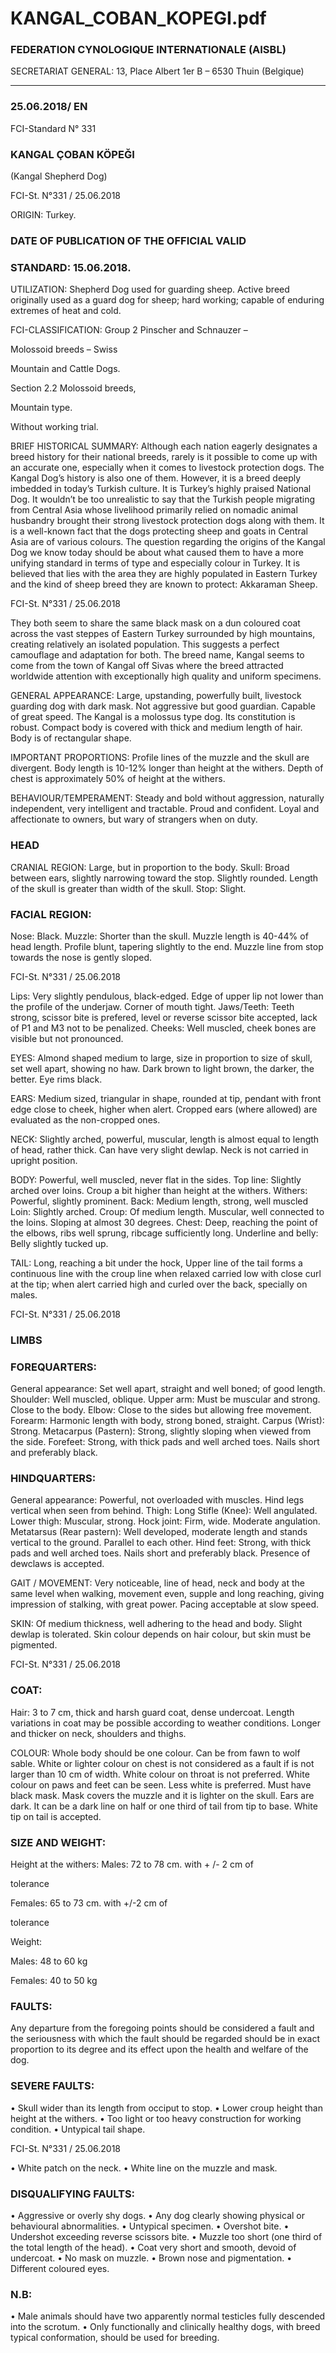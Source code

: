 # KANGAL_COBAN_KOPEGI.pdf


### FEDERATION CYNOLOGIQUE INTERNATIONALE (AISBL)


SECRETARIAT GENERAL: 13, Place Albert 1er  B – 6530 Thuin (Belgique)
______________________________________________________________________________

### 25.06.2018/ EN



FCI-Standard N° 331

### KANGAL ÇOBAN KÖPEĞI


(Kangal Shepherd Dog)




FCI-St. N°331 / 25.06.2018


ORIGIN: Turkey.

### DATE OF PUBLICATION OF THE OFFICIAL VALID



### STANDARD: 15.06.2018.



UTILIZATION: Shepherd Dog used for guarding sheep. Active
breed originally used as a guard dog for sheep; hard working;
capable of enduring extremes of heat and cold.

FCI-CLASSIFICATION: Group  2
Pinscher and Schnauzer –



Molossoid breeds – Swiss



Mountain and Cattle Dogs.


Section 2.2  Molossoid breeds,



Mountain type.


Without working trial.


BRIEF HISTORICAL SUMMARY: Although each nation eagerly
designates a breed history for their national breeds, rarely is it
possible to come up with an accurate one, especially when it comes
to livestock protection dogs. The Kangal Dog’s history is also one of
them.   However, it is a breed deeply imbedded in today’s Turkish
culture. It is Turkey’s highly praised National Dog.
It wouldn’t be too unrealistic to say that the Turkish people
migrating from Central Asia whose livelihood primarily relied on
nomadic animal husbandry brought their strong livestock protection
dogs along with them. It is a well-known fact that the dogs protecting
sheep and goats in Central Asia are of various colours.
The question regarding the origins of the Kangal Dog we know today
should be about what caused them to have a more unifying standard
in terms of type and especially colour in Turkey.
It is believed that lies with the area they are highly populated in
Eastern Turkey and the kind of sheep breed they are known to
protect: Akkaraman Sheep.



FCI-St. N°331 / 25.06.2018

They both seem to share the same black mask on a dun coloured coat
across the vast steppes of Eastern Turkey surrounded by high
mountains, creating relatively an isolated population. This suggests a
perfect camouflage and adaptation for both. The breed name, Kangal
seems to come from the town of Kangal off Sivas where the breed
attracted worldwide attention with exceptionally high quality and
uniform specimens.

GENERAL APPEARANCE: Large, upstanding, powerfully built,
livestock guarding dog with dark mask. Not aggressive but good
guardian. Capable of great speed. The Kangal is a molossus type
dog. Its constitution is robust. Compact body is covered with thick
and medium length of hair. Body is of rectangular shape.

IMPORTANT PROPORTIONS: Profile lines of the muzzle and
the skull are divergent. Body length is 10-12% longer than height at
the withers. Depth of chest is approximately 50% of height at the
withers.

BEHAVIOUR/TEMPERAMENT: Steady and bold without
aggression, naturally independent, very intelligent and tractable.
Proud and confident.  Loyal and affectionate to owners, but wary of
strangers when on duty.

### HEAD



CRANIAL REGION: Large, but in proportion to the body.
Skull: Broad between ears, slightly narrowing toward the stop.
Slightly rounded. Length of the skull is greater than width of the
skull.
Stop: Slight.


### FACIAL REGION:


Nose: Black.
Muzzle: Shorter than the skull. Muzzle length is 40-44% of head
length. Profile blunt, tapering slightly to the end. Muzzle line from
stop towards the nose is gently sloped.


FCI-St. N°331 / 25.06.2018

Lips: Very slightly pendulous, black-edged.  Edge of upper lip not
lower than the profile of the underjaw.  Corner of mouth tight.
Jaws/Teeth: Teeth strong, scissor bite is prefered, level or reverse
scissor bite accepted, lack of P1 and M3 not to be penalized.
Cheeks: Well muscled, cheek bones are visible but not pronounced.

EYES: Almond shaped medium to large, size in proportion to size of
skull, set well apart, showing no haw.  Dark brown to light brown,
the darker, the better. Eye rims black.

EARS: Medium sized, triangular in shape, rounded at tip, pendant
with front edge close to cheek, higher when alert. Cropped ears
(where allowed) are evaluated as the non-cropped ones.

NECK: Slightly arched, powerful, muscular, length is almost equal
to length of head, rather thick. Can have very slight dewlap. Neck is
not carried in upright position.

BODY: Powerful, well muscled, never flat in the sides.
Top line: Slightly arched over loins. Croup a bit higher than height at
the withers.
Withers: Powerful, slightly prominent.
Back: Medium length, strong, well muscled
Loin: Slightly arched.
Croup: Of medium length. Muscular, well connected to the loins.
Sloping at almost 30 degrees.
Chest: Deep, reaching the point of the elbows, ribs well sprung,
ribcage sufficiently long.
Underline and belly: Belly slightly tucked up.

TAIL: Long, reaching a bit under the hock, Upper line of the tail
forms a continuous line with the croup line when relaxed carried low
with close curl at the tip; when alert carried high and curled over the
back, specially on males.




FCI-St. N°331 / 25.06.2018



### LIMBS



### FOREQUARTERS:


General appearance: Set well apart, straight and well boned; of good
length.
Shoulder: Well muscled, oblique.
Upper arm: Must be muscular and strong. Close to the body.
Elbow: Close to the sides but allowing free movement.
Forearm: Harmonic length with body, strong boned, straight.
Carpus (Wrist): Strong.
Metacarpus (Pastern): Strong, slightly sloping when viewed from the
side.
Forefeet: Strong, with thick pads and well arched toes. Nails short
and preferably black.

### HINDQUARTERS:


General appearance: Powerful, not overloaded with muscles.  Hind
legs vertical when seen from behind.
Thigh: Long
Stifle (Knee): Well angulated.
Lower thigh: Muscular, strong.
Hock joint: Firm, wide. Moderate angulation.
Metatarsus (Rear pastern): Well developed, moderate length and
stands vertical to the ground. Parallel to each other.
Hind feet: Strong, with thick pads and well arched toes. Nails short
and preferably black. Presence of dewclaws is accepted.

GAIT / MOVEMENT: Very noticeable, line of head, neck and
body at the same level when walking, movement even, supple and
long reaching, giving impression of stalking, with great power.
Pacing acceptable at slow speed.

SKIN: Of medium thickness, well adhering to the head and body.
Slight dewlap is tolerated. Skin colour depends on hair colour, but
skin must be pigmented.


FCI-St. N°331 / 25.06.2018



### COAT:


Hair: 3 to 7 cm, thick and harsh guard coat, dense undercoat. Length
variations in coat may be possible according to weather conditions.
Longer and thicker on neck, shoulders and thighs.

COLOUR: Whole body should be one colour. Can be from fawn to
wolf sable. White or lighter colour on chest is not considered as a
fault if is not larger than 10 cm of width. White colour on throat is
not preferred. White colour on paws and feet can be seen. Less white
is preferred. Must have black mask. Mask covers the muzzle and it is
lighter on the skull. Ears are dark. It can be a dark line on half or one
third of tail from tip to base. White tip on tail is accepted.

### SIZE AND WEIGHT:



Height at the withers:   Males:
72 to 78 cm. with + /- 2 cm of



tolerance


Females:  65 to 73 cm. with +/-2 cm of



tolerance

Weight:

Males:
48 to 60 kg


Females: 40 to 50 kg

### FAULTS:


Any departure from the foregoing points should be considered a fault
and the seriousness with which the fault should be regarded should
be in exact proportion to its degree and its effect upon the health and
welfare of the dog.

### SEVERE FAULTS:


•
Skull wider than its length from occiput to stop.
•
Lower croup height than height at the withers.
•
Too light or too heavy construction for working condition.
•
Untypical tail shape.



FCI-St. N°331 / 25.06.2018

•
White patch on the neck.
•
White line on the muzzle and mask.


### DISQUALIFYING FAULTS:


•
Aggressive or overly shy dogs.
•
Any dog clearly showing physical or behavioural
abnormalities.
•
Untypical specimen.
•
Overshot bite.
•
Undershot exceeding reverse scissors bite.
•
Muzzle too short (one third of the total length of the head).
•
Coat very short and smooth, devoid of undercoat.
•
No mask on muzzle.
•
Brown nose and pigmentation.
•
Different coloured eyes.

### N.B:


•
Male animals should have two apparently normal testicles
fully descended into the scrotum.
•
Only functionally and clinically healthy dogs, with breed
typical conformation, should be used for breeding.







